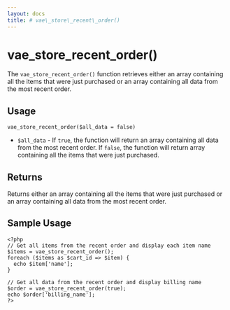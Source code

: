 ```yaml
---
layout: docs
title: # vae\_store\_recent\_order()
---
```


# vae\_store\_recent\_order()

The `vae_store_recent_order()` function retrieves either an array
containing all the items that were just purchased or an array containing
all data from the most recent order.

## Usage

`vae_store_recent_order($all_data = false)`

-   `$all_data` - If `true`, the function will return an array
    containing all data from the most recent order. If `false`, the
    function will return array containing all the items that were
    just purchased.

## Returns

Returns either an array containing all the items that were just
purchased or an array containing all data from the most recent order.

## Sample Usage

    <?php
    // Get all items from the recent order and display each item name
    $items = vae_store_recent_order();
    foreach ($items as $cart_id => $item) {
      echo $item['name'];
    }

    // Get all data from the recent order and display billing name
    $order = vae_store_recent_order(true);
    echo $order['billing_name'];
    ?>

